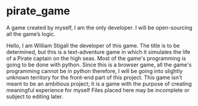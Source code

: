 # pirate_game
A game created by myself, I am the only developer. I will be open-sourcing all the game’s logic.

Hello, I am William Stigall the developer of this game.
The title is to be determined, but this is a text-adventure game in which it simulates the life of a
Pirate captain on the high seas. Most of the game's programming is going to be done with python.
Since this is a browser game, all the game's programming cannot be in python therefore, I will be going into
slightly unknown territory for the front-end part of this project.
This game isn't meant to be an ambitious project; it is a game with the purpose of creating meaningful experience for myself
Files placed here may be incomplete or subject to editing later.
